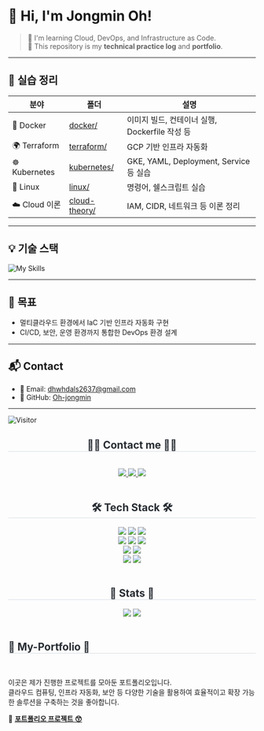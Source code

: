 # 👋 Hi, I'm Jongmin Oh!

> 🌱 I'm learning Cloud, DevOps, and Infrastructure as Code.  
> 📘 This repository is my **technical practice log** and **portfolio**.

---

## 📁 실습 정리

| 분야 | 폴더 | 설명 |
|------|------|------|
| 🐳 Docker | [docker/](./docker) | 이미지 빌드, 컨테이너 실행, Dockerfile 작성 등 |
| 🌍 Terraform | [terraform/](./terraform) | GCP 기반 인프라 자동화 |
| ☸️ Kubernetes | [kubernetes/](./kubernetes) | GKE, YAML, Deployment, Service 등 실습 |
| 🐧 Linux | [linux/](./linux) | 명령어, 쉘스크립트 실습 |
| ☁️ Cloud 이론 | [cloud-theory/](./cloud-theory) | IAM, CIDR, 네트워크 등 이론 정리 |

---

## 💡 기술 스택

![My Skills](https://skillicons.dev/icons?i=docker,terraform,gcp,kubernetes,linux,github)

---

## 📌 목표

- 멀티클라우드 환경에서 IaC 기반 인프라 자동화 구현
- CI/CD, 보안, 운영 환경까지 통합한 DevOps 환경 설계

---

## 📬 Contact

- 📧 Email: dhwhdals2637@gmail.com  
- 🐙 GitHub: [Oh-jongmin](https://github.com/Oh-jongmin)

---

![Visitor](https://komarev.com/ghpvc/?username=Oh-jongmin&color=blue)

<div align= "center">
    <h2 style="border-bottom: 1px solid #d8dee4; color: #282d33;"> 💁‍♂️ Contact me 💁‍♂️ </h2> <br> 
    <div align= "center"> <a href=> <img src="https://img.shields.io/badge/Instagram-E4405F?style=for-the-badge&logo=Instagram&logoColor=white&link="> </a>
         <a href=https://www.notion.so/_5-_-1ba58b2289c880ba8f92ff0a7b01cd16> <img src="https://img.shields.io/badge/Notion-000000?style=for-the-badge&logo=Notion&logoColor=white&link=https://www.notion.so/_5-_-1ba58b2289c880ba8f92ff0a7b01cd16"> </a>
         <a href=mailto:https://mail.google.com/mail/u/0/?tab=rm&ogbl#inbox> <img src="https://img.shields.io/badge/Gmail-EA4335?style=for-the-badge&logo=Gmail&logoColor=white&link=mailto:https://mail.google.com/mail/u/0/?tab=rm&ogbl#inbox"> </a>
          </div>  <br> 
    <div align= "center">  </div> 
    </div>
<div align= "center">
    <h2 style="border-bottom: 1px solid #d8dee4; color: #282d33;"> 🛠️ Tech Stack 🛠️ </h2>
    <div style="margin: 0 auto; text-align: center;" align= "center"> <img src="https://img.shields.io/badge/Python-3776AB?style=for-the-badge&logo=Python&logoColor=white">
          <img src="https://img.shields.io/badge/linux-FCC624?style=for-the-badge&logo=linux&logoColor=black">
          <img src="https://img.shields.io/badge/MySQL-4479A1?style=for-the-badge&logo=MySQL&logoColor=white">
          <br>
          <img src="https://img.shields.io/badge/AWS-232F3E?style=for-the-badge&logo=amazonwebservices&logoColor=white"/>
          <img src="https://img.shields.io/badge/MS Azure-0078D4?style=for-the-badge&logo=microsoftazure&logoColor=white"/>
          <img src="https://img.shields.io/badge/GCP-4285F4?style=for-the-badge&logo=googlecloud&logoColor=white"/>
          <br> 
          <img src="https://img.shields.io/badge/docker-2496ED?style=for-the-badge&logo=docker&logoColor=white"/>  
          <img src="https://img.shields.io/badge/kubernetes-326CE5?style=for-the-badge&logo=kubernetes&logoColor=white"/>
          <br>
          <img src="https://img.shields.io/badge/Git-F05032?style=for-the-badge&logo=Git&logoColor=white">
          <img src="https://img.shields.io/badge/Github-181717?style=for-the-badge&logo=Github&logoColor=white">
          <br>
          </div>
    </div><br>
<div align= "center"> 
    <h2 style="border-bottom: 1px solid #d8dee4; color: #282d33;"> 🏅 Stats 🏅 </h2> 
    <div align= "center"> <img src="https://github-readme-stats.vercel.app/api?username=Oh-jongmin&bg_color=180,000000,&title_color=000000&text_color=000000"/> 
    <img src="https://github-readme-stats.vercel.app/api/top-langs/?username=Oh-jongmin&layout=compact&bg_color=180,000000,&title_color=000000&text_color=000000"/> 
    </div> 
    </div><br>
<div align= "left">
    <h2 style="border-bottom: 1px solid #d8dee4; color: #282d33;"> 🤣 My-Portfolio 🤣 </h2> <br> 
    <p>
    이곳은 제가 진행한 프로젝트를 모아둔 포트폴리오입니다.<br>
    클라우드 컴퓨팅, 인프라 자동화, 보안 등 다양한 기술을 활용하여 효율적이고 확장 가능한 솔루션을 구축하는 것을 좋아합니다.
    </p>
    <p>
    🔗 <a href="https://github.com/Oh-jongmin" target="_blank"><b>포트폴리오 프로젝트 😙</b></a>
    </p>


